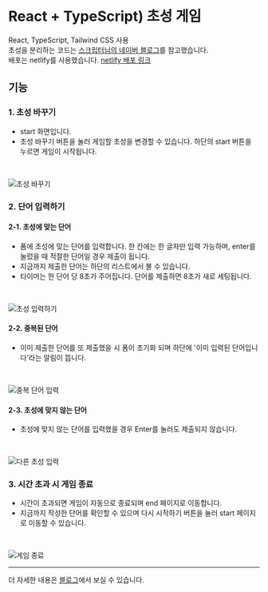 # React + TypeScript) 초성 게임
React, TypeScript, Tailwind CSS 사용  
초성을 분리하는 코드는 [스크립터님의 네이버 블로그](https://blog.naver.com/tk2rush90/221085154547)를 참고했습니다.  
배포는 netlify를 사용했습니다. [netlify 배포 링크](https://zz1qwop-ts-mini-game.netlify.app/)
## 기능
### 1. 초성 바꾸기
- start 화면입니다.
- 초성 바꾸기 버튼을 눌러 게임할 초성을 변경할 수 있습니다. 하단의 start 버튼을 누르면 게임이 시작됩니다.
<br/>

![초성 바꾸기](https://github.com/zz1qwop/ts-mini-game/assets/84325395/7953a357-c795-47fb-b056-b9cc5455a378)
### 2. 단어 입력하기
#### 2-1. 초성에 맞는 단어
- 폼에 초성에 맞는 단어를 입력합니다. 한 칸에는 한 글자만 입력 가능하며, enter를 눌렀을 때 적절한 단어일 경우 제출이 됩니다.
- 지금까지 제출한 단어는 하단의 리스트에서 볼 수 있습니다.
- 타이머는 한 단어 당 8초가 주어집니다. 단어를 제출하면 8초가 새로 세팅됩니다.
<br/>

![초성 입력하기](https://github.com/zz1qwop/ts-mini-game/assets/84325395/88246807-8ebc-41ec-bd86-fa94133de09e)
#### 2-2. 중복된 단어
- 이미 제출한 단어를 또 제출했을 시 폼이 초기화 되며 하단에 '이미 입력된 단어입니다'라는 알림이 뜹니다.
<br/>

![중복 단어 입력](https://github.com/zz1qwop/ts-mini-game/assets/84325395/68fd8bb5-cd64-4083-85d3-aa4db46b0b0d)
#### 2-3. 초성에 맞지 않는 단어
- 초성에 맞지 않는 단어를 입력했을 경우 Enter를 눌러도 제출되지 않습니다.
<br/>

![다른 초성 입력](https://github.com/zz1qwop/ts-mini-game/assets/84325395/fb59d7e0-b8af-4628-a989-1ae2f9ffa10c)
### 3. 시간 초과 시 게임 종료
- 시간이 초과되면 게임이 자동으로 종료되며 end 페이지로 이동합니다.
- 지금까지 작성한 단어를 확인할 수 있으며 다시 시작하기 버튼을 눌러 start 페이지로 이동할 수 있습니다.
<br/>

![게임 종료](https://github.com/zz1qwop/ts-mini-game/assets/84325395/915d94ba-70ef-47a2-b62d-2d3a857106ea)

---

더 자세한 내용은 [블로그](https://velog.io/@zz1qwop/React-TypeScript-%EC%B4%88%EC%84%B1-%EA%B2%8C%EC%9E%84)에서 보실 수 있습니다.

